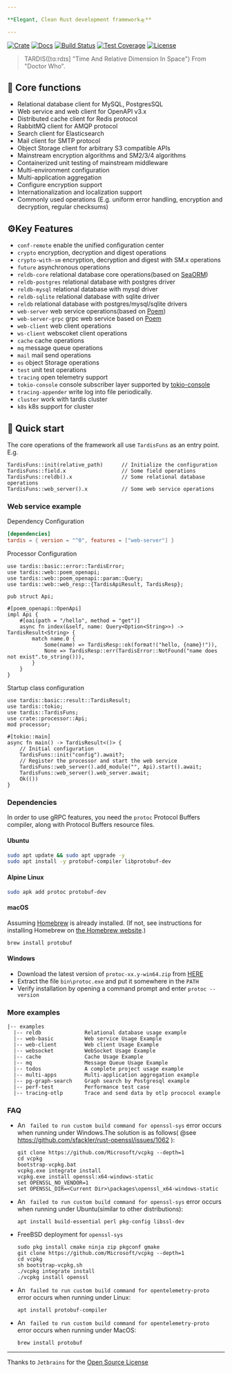```yaml
---

**Elegant, Clean Rust development framework🛸**

---
```


[![Crate](https://img.shields.io/crates/v/tardis.svg)](https://crates.io/crates/tardis)
[![Docs](https://docs.rs/tardis/badge.svg)](https://docs.rs/tardis)
[![Build Status](https://github.com/ideal-world/tardis/actions/workflows/cicd.yml/badge.svg)](https://github.com/ideal-world/tardis/actions/workflows/cicd.yml)
[![Test Coverage](https://codecov.io/gh/ideal-world/tardis/branch/main/graph/badge.svg?token=L1LQ8DLUS2)](https://codecov.io/gh/ideal-world/tardis)
[![License](https://img.shields.io/github/license/ideal-world/tardis)](https://github.com/ideal-world/tardis/blob/main/LICENSE)

> TARDIS([tɑːrdɪs] "Time And Relative Dimension In Space") From "Doctor Who".

## 💖 Core functions

* Relational database client for MySQL, PostgresSQL
* Web service and web client for OpenAPI v3.x
* Distributed cache client for Redis protocol
* RabbitMQ client for AMQP protocol
* Search client for Elasticsearch
* Mail client for SMTP protocol
* Object Storage client for arbitrary S3 compatible APIs
* Mainstream encryption algorithms and SM2/3/4 algorithms
* Containerized unit testing of mainstream middleware
* Multi-environment configuration
* Multi-application aggregation
* Configure encryption support
* Internationalization and localization support
* Commonly used operations (E.g. uniform error handling, encryption and decryption, regular checksums)

## ⚙️Key Features

* ``conf-remote`` enable the unified configuration center
* ``crypto`` encryption, decryption and digest operations
* ``crypto-with-sm`` encryption, decryption and digest with SM.x operations
* ``future`` asynchronous operations
* ``reldb-core`` relational database core operations(based on [SeaORM](https://github.com/SeaQL/sea-orm))
* ``reldb-postgres`` relational database with postgres driver
* ``reldb-mysql`` relational database with mysql driver
* ``reldb-sqlite`` relational database with sqlite driver
* ``reldb`` relational database with postgres/mysql/sqlite drivers
* ``web-server`` web service operations(based on [Poem](https://github.com/poem-web/poem))
* ``web-server-grpc`` grpc web service based on [Poem](https://github.com/poem-web/poem)
* ``web-client`` web client operations
* ``ws-client`` webscoket client operations
* ``cache`` cache operations
* ``mq`` message queue operations
* ``mail`` mail send operations
* ``os`` object Storage operations
* ``test`` unit test operations
* ``tracing`` open telemetry support
* ``tokio-console`` console subscriber layer supported by [tokio-console](https://github.com/tokio-rs/console)
* ``tracing-appender`` write log into file periodically.
* ``cluster`` work with tardis cluster
* ``k8s`` k8s support for cluster

## 🚀 Quick start

The core operations of the framework all use ``TardisFuns`` as an entry point.
E.g.

```
TardisFuns::init(relative_path)      // Initialize the configuration
TardisFuns::field.x                  // Some field operations
TardisFuns::reldb().x                // Some relational database operations
TardisFuns::web_server().x           // Some web service operations
```

### Web service example

Dependency Configuration

```toml
[dependencies]
tardis = { version = "^0", features = ["web-server"] }
```

Processor Configuration

```ignore
use tardis::basic::error::TardisError;
use tardis::web::poem_openapi;
use tardis::web::poem_openapi::param::Query;
use tardis::web::web_resp::{TardisApiResult, TardisResp};

pub struct Api;

#[poem_openapi::OpenApi]
impl Api {
    #[oai(path = "/hello", method = "get")]
    async fn index(&self, name: Query<Option<String>>) -> TardisResult<String> {
        match name.0 {
            Some(name) => TardisResp::ok(format!("hello, {name}!")),
            None => TardisResp::err(TardisError::NotFound("name does not exist".to_string())),
        }
    }
}
```

Startup class configuration

```ignore
use tardis::basic::result::TardisResult;
use tardis::tokio;
use tardis::TardisFuns;
use crate::processor::Api;
mod processor;

#[tokio::main]
async fn main() -> TardisResult<()> {
    // Initial configuration
    TardisFuns::init("config").await?;
    // Register the processor and start the web service
    TardisFuns::web_server().add_module("", Api).start().await;
    TardisFuns::web_server().web_server.await;
    Ok(())
}
```

### Dependencies

In order to use gRPC features, you need the `protoc` Protocol Buffers compiler, along with Protocol Buffers resource files.

#### Ubuntu

```bash
sudo apt update && sudo apt upgrade -y
sudo apt install -y protobuf-compiler libprotobuf-dev
```

#### Alpine Linux

```sh
sudo apk add protoc protobuf-dev
```

#### macOS

Assuming [Homebrew](https://brew.sh/) is already installed. (If not, see instructions for installing Homebrew on [the Homebrew website](https://brew.sh/).)

```zsh
brew install protobuf
```

#### Windows

- Download the latest version of `protoc-xx.y-win64.zip` from [HERE](https://github.com/protocolbuffers/protobuf/releases/latest)
- Extract the file `bin\protoc.exe` and put it somewhere in the `PATH`
- Verify installation by opening a command prompt and enter `protoc --version`

### More examples

```
|-- examples
  |-- reldb              Relational database usage example
  |-- web-basic          Web service Usage Example
  |-- web-client         Web client Usage Example
  |-- websocket          WebSocket Usage Example
  |-- cache              Cache Usage Example
  |-- mq                 Message Queue Usage Example
  |-- todos              A complete project usage example
  |-- multi-apps         Multi-application aggregation example
  |-- pg-graph-search    Graph search by Postgresql example
  |-- perf-test          Performance test case
  |-- tracing-otlp       Trace and send data by otlp prococol example
```

### FAQ

* An `` failed to run custom build command for openssl-sys`` error occurs when running under Windows.The solution is as follows( @see https://github.com/sfackler/rust-openssl/issues/1062 ):

  ```shell
  git clone https://github.com/Microsoft/vcpkg --depth=1
  cd vcpkg
  bootstrap-vcpkg.bat
  vcpkg.exe integrate install
  vcpkg.exe install openssl:x64-windows-static
  set OPENSSL_NO_VENDOR=1
  set OPENSSL_DIR=<Current Dir>\packages\openssl_x64-windows-static
  ```
* An `` failed to run custom build command for openssl-sys`` error occurs when running under Ubuntu(similar to other distributions):

  ```shell
  apt install build-essential perl pkg-config libssl-dev
  ```
* FreeBSD deployment for ``openssl-sys``

  ```shell
  sudo pkg install cmake ninja zip pkgconf gmake
  git clone https://github.com/Microsoft/vcpkg --depth=1
  cd vcpkg
  sh bootstrap-vcpkg.sh
  ./vcpkg integrate install
  ./vcpkg install openssl
  ```
* An `` failed to run custom build command for opentelemetry-proto`` error occurs when running under Linux:

  ```shell
  apt install protobuf-compiler
  ```
* An `` failed to run custom build command for opentelemetry-proto`` error occurs when running under MacOS:

  ```shell
  brew install protobuf
  ```

---

Thanks to `Jetbrains` for the [Open Source License](https://www.jetbrains.com/community/opensource/)
